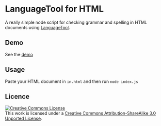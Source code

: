 # LanguageTool for HTML
A really simple node script for checking grammar and spelling in HTML documents using [LanguageTool](https://languagetool.org).
## Demo
See the [demo](https://www.alexleute.com/languagetool-html/demo/demo.html)
## Usage
Paste your HTML document in `in.html` and then run `node index.js`
## Licence
<a rel="license" href="http://creativecommons.org/licenses/by-sa/3.0/"><img alt="Creative Commons License" style="border-width:0" src="https://i.creativecommons.org/l/by-sa/3.0/88x31.png" /></a><br />This work is licensed under a <a rel="license" href="http://creativecommons.org/licenses/by-sa/3.0/">Creative Commons Attribution-ShareAlike 3.0 Unported License</a>.
